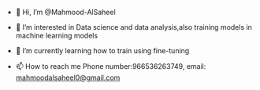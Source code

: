 - 👋 Hi, I’m @Mahmood-AlSaheel
- 👀 I’m interested in Data science and data analysis,also training models in machine learning models 
- 🌱 I’m currently learning how to train using fine-tuning

- 📫 How to reach me Phone number:966536263749, email: mahmoodalsaheel0@gmail.com

<!---
Mahmood-AlSaheel/Mahmood-AlSaheel is a ✨ special ✨ repository because its `README.md` (this file) appears on your GitHub profile.
You can click the Preview link to take a look at your changes.
--->
